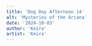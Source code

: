 ```yaml
---
title: 'Dog Day Afternoon 14'
alt: 'Mysteries of the Arcana'
date: '2024-10-03'
author: 'Keira'
artist: 'Keira'
---
```


